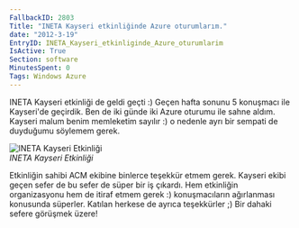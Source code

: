 ```yaml
---
FallbackID: 2803
Title: "INETA Kayseri etkinliğinde Azure oturumlarım."
date: "2012-3-19"
EntryID: INETA_Kayseri_etkinliginde_Azure_oturumlarim
IsActive: True
Section: software
MinutesSpent: 0
Tags: Windows Azure
---
```

INETA Kayseri etkinliği de geldi geçti :) Geçen hafta sonunu 5 konuşmacı
ile Kayseri'de geçirdik. Ben de iki günde iki Azure oturumu ile sahne
aldım. Kayseri malum benim memleketim sayılır :) o nedenle ayrı bir
sempati de duyduğumu söylemem gerek.

![INETA Kayseri
Etkinliği](media/INETA_Kayseri_etkinliginde_Azure_oturumlarim/DSC_2692.jpg)\
*INETA Kayseri Etkinliği*

Etkinliğin sahibi ACM ekibine binlerce teşekkür etmem gerek. Kayseri
ekibi geçen sefer de bu sefer de süper bir iş çıkardı. Hem etkinliğin
organizasyonu hem de itiraf etmem gerek :) konuşmacıların ağırlanması
konusunda süperler. Katılan herkese de ayrıca teşekkürler ;) Bir dahaki
sefere görüşmek üzere!


